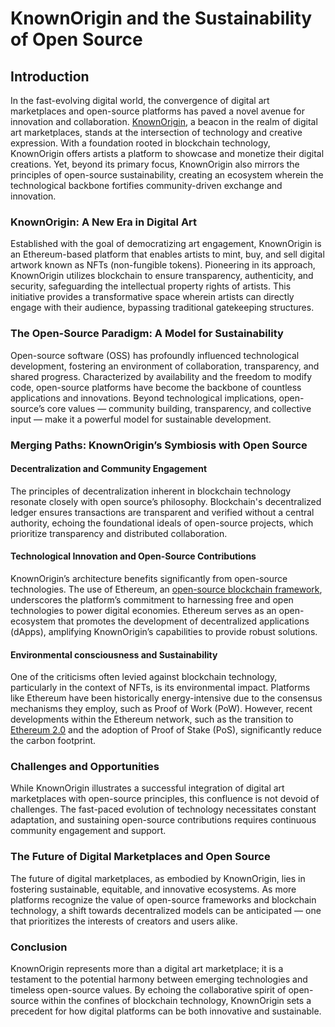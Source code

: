 # KnownOrigin and the Sustainability of Open Source

## Introduction

In the fast-evolving digital world, the convergence of digital art marketplaces and open-source platforms has paved a novel avenue for innovation and collaboration. [KnownOrigin](https://knownorigin.io/), a beacon in the realm of digital art marketplaces, stands at the intersection of technology and creative expression. With a foundation rooted in blockchain technology, KnownOrigin offers artists a platform to showcase and monetize their digital creations. Yet, beyond its primary focus, KnownOrigin also mirrors the principles of open-source sustainability, creating an ecosystem wherein the technological backbone fortifies community-driven exchange and innovation.

### KnownOrigin: A New Era in Digital Art

Established with the goal of democratizing art engagement, KnownOrigin is an Ethereum-based platform that enables artists to mint, buy, and sell digital artwork known as NFTs (non-fungible tokens). Pioneering in its approach, KnownOrigin utilizes blockchain to ensure transparency, authenticity, and security, safeguarding the intellectual property rights of artists. This initiative provides a transformative space wherein artists can directly engage with their audience, bypassing traditional gatekeeping structures.

### The Open-Source Paradigm: A Model for Sustainability

Open-source software (OSS) has profoundly influenced technological development, fostering an environment of collaboration, transparency, and shared progress. Characterized by availability and the freedom to modify code, open-source platforms have become the backbone of countless applications and innovations. Beyond technological implications, open-source’s core values — community building, transparency, and collective input — make it a powerful model for sustainable development.

### Merging Paths: KnownOrigin’s Symbiosis with Open Source

#### Decentralization and Community Engagement

The principles of decentralization inherent in blockchain technology resonate closely with open source’s philosophy. Blockchain's decentralized ledger ensures transactions are transparent and verified without a central authority, echoing the foundational ideals of open-source projects, which prioritize transparency and distributed collaboration.

#### Technological Innovation and Open-Source Contributions

KnownOrigin’s architecture benefits significantly from open-source technologies. The use of Ethereum, an [open-source blockchain framework](https://ethereum.org/), underscores the platform’s commitment to harnessing free and open technologies to power digital economies. Ethereum serves as an open-ecosystem that promotes the development of decentralized applications (dApps), amplifying KnownOrigin’s capabilities to provide robust solutions.

#### Environmental consciousness and Sustainability

One of the criticisms often levied against blockchain technology, particularly in the context of NFTs, is its environmental impact. Platforms like Ethereum have been historically energy-intensive due to the consensus mechanisms they employ, such as Proof of Work (PoW). However, recent developments within the Ethereum network, such as the transition to [Ethereum 2.0](https://ethereum.org/en/eth2/) and the adoption of Proof of Stake (PoS), significantly reduce the carbon footprint.

### Challenges and Opportunities

While KnownOrigin illustrates a successful integration of digital art marketplaces with open-source principles, this confluence is not devoid of challenges. The fast-paced evolution of technology necessitates constant adaptation, and sustaining open-source contributions requires continuous community engagement and support.

### The Future of Digital Marketplaces and Open Source

The future of digital marketplaces, as embodied by KnownOrigin, lies in fostering sustainable, equitable, and innovative ecosystems. As more platforms recognize the value of open-source frameworks and blockchain technology, a shift towards decentralized models can be anticipated — one that prioritizes the interests of creators and users alike.

### Conclusion

KnownOrigin represents more than a digital art marketplace; it is a testament to the potential harmony between emerging technologies and timeless open-source values. By echoing the collaborative spirit of open-source within the confines of blockchain technology, KnownOrigin sets a precedent for how digital platforms can be both innovative and sustainable.